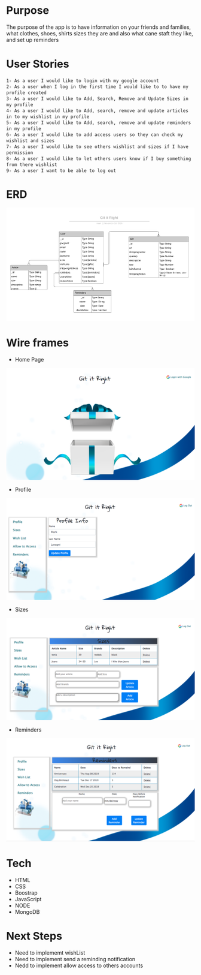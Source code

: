 # Purpose

The purpose of the app is to have information on your friends and families, what clothes, shoes, shirts sizes they are and also what cane staft they like, and set up reminders 


# User Stories
    1- As a user I would like to login with my google account  
    2- As a user when I log in the first time I would like to to have my profile created
    3- As a user I would like to Add, Search, Remove and Update Sizes in my profile
    4- As a user I would like to Add, search, remove and update articles in to my wishlist in my profile
    5- As a user I would like to Add, search, remove and update reminders in my profile
    6- As a user I would like to add access users so they can check my wishlist and sizes 
    7- As a user I would like to see others wishlist and sizes if I have permission
    8- As a user I would like to let others users know if I buy something from there wishlist
    9- As a user I want to be able to log out

# ERD
![ERD](public/images/readme-imgs/erd.png)

# Wire frames

 - Home Page
 
 ![Home](public/images/readme-imgs/wireframes/home.png)

 - Profile
 
 ![Profile](public/images/readme-imgs/wireframes/profile.png)

  - Sizes
  
 ![Sizes](public/images/readme-imgs/wireframes/sizes.png)

  - Reminders
  
 ![Reminders](public/images/readme-imgs/wireframes/reminders.png)



# Tech
 - HTML 
 - CSS 
 - Boostrap
 - JavaScript 
 - NODE 
 - MongoDB

 # Next Steps
 - Need to implememt wishList
 - Need to implement send a reminding notification
 - Nedd to implement allow access to others accounts